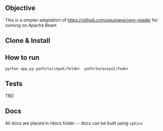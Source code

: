 ## Objective

This is a simpler adaptation of https://github.com/aguinane/nem-reader for running on Apache Beam


## Clone & Install


## How to run
`python app.py path/to/input/folder  path/to/output/foder`


## Tests
TBD


## Docs
All docs are placed in /docs folder -- docs can be built using `sphinx`
